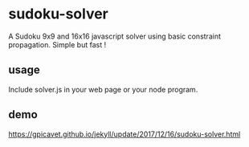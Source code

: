 # sudoku-solver
A Sudoku 9x9 and 16x16 javascript solver using basic constraint propagation.
Simple but fast !

## usage
Include solver.js in your web page or your node program.

## demo
https://gpicavet.github.io/jekyll/update/2017/12/16/sudoku-solver.html
